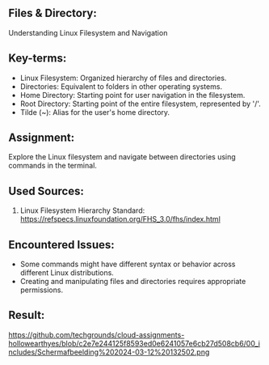 ## Files & Directory:
Understanding Linux Filesystem and Navigation

## Key-terms:
- Linux Filesystem: Organized hierarchy of files and directories.
- Directories: Equivalent to folders in other operating systems.
- Home Directory: Starting point for user navigation in the filesystem.
- Root Directory: Starting point of the entire filesystem, represented by '/'.
- Tilde (~): Alias for the user's home directory.

## Assignment:
Explore the Linux filesystem and navigate between directories using commands in the terminal.

## Used Sources:
1. Linux Filesystem Hierarchy Standard: https://refspecs.linuxfoundation.org/FHS_3.0/fhs/index.html

## Encountered Issues:
- Some commands might have different syntax or behavior across different Linux distributions.
- Creating and manipulating files and directories requires appropriate permissions.

## Result:

https://github.com/techgrounds/cloud-assignments-hollowearthyes/blob/c2e7e244125f8593ed0e6241057e6cb27d508cb6/00_includes/Schermafbeelding%202024-03-12%20132502.png
